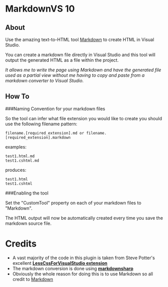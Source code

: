 # MarkdownVS 10

About
------

Use the amazing text-to-HTML tool [Markdown](http://daringfireball.net/projects/markdown) to create HTML in Visual Studio.

You can create a markdown file directly in Visual Studio and this tool will output the generated HTML as a file within the project.  

*It allows me to write the page using Markdown and have the generated file used as a partial view without me having to copy and paste from a markdown converter to Visual Studio.*

How To
------

###Naming Convention for your markdown files

So the tool can infer what file extension you would like to create you should use the following filename pattern:

	filename.[required_extension].md or filename.[required_extension].markdown

examples:

	test1.html.md
	test1.cshtml.md
   
produces:

	test1.html
	test1.cshtml

###Enabling the tool

Set the "CustomTool" property on each of your markdown files to "Markdown".

The HTML output will now be automatically created every time you save the markdown source file.
	
Credits
=======
- A vast majority of the code in this plugin is taken from Steve Potter's excellent [**LessCssForVisualStudio extension**](https://github.com/StevePotter/LessCssForVisualStudio)
- The markdown conversion is done using [**markdownsharp**](http://code.google.com/p/markdownsharp/)
- Obviously the whole reason for doing this is to use Markdown so all credit to [Markdown](http://daringfireball.net/projects/markdown/)
